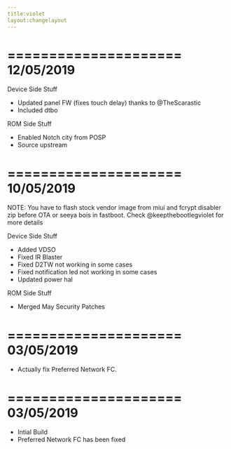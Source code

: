 ```yaml
---
title:violet
layout:changelayout
---
```

=====================
    12/05/2019
=====================

Device Side Stuff
* Updated panel FW (fixes touch delay) thanks to @TheScarastic
* Included dtbo

ROM Side Stuff
* Enabled Notch city from POSP
* Source upstream

=====================
    10/05/2019
=====================

NOTE: You have to flash stock vendor image from miui and fcrypt disabler zip before OTA or seeya bois in fastboot. Check @keepthebootlegviolet for more details

Device Side Stuff
* Added VDSO
* Fixed IR Blaster
* Fixed D2TW not working in some cases
* Fixed notification led not working in some cases
* Updated power hal

ROM Side Stuff
* Merged May Security Patches

=====================
    03/05/2019
=====================

* Actually fix Preferred Network FC.

=====================
    03/05/2019
=====================

* Intial Build
* Preferred Network FC has been fixed
